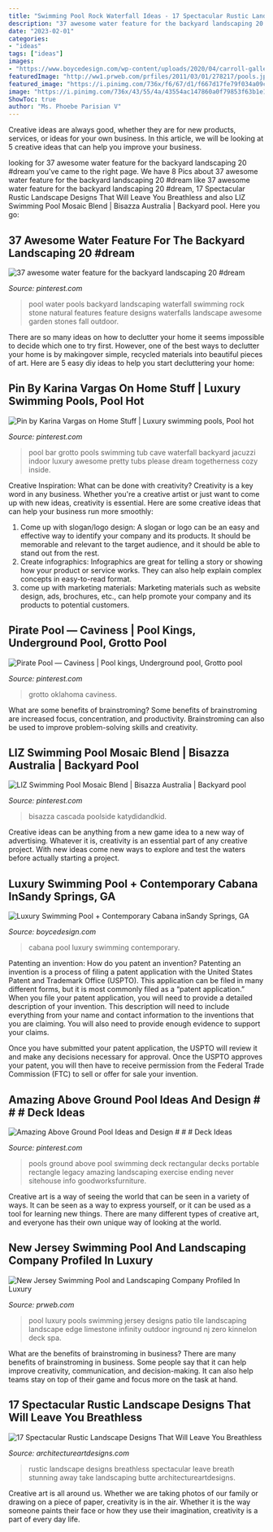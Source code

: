 ```yaml
---
title: "Swimming Pool Rock Waterfall Ideas - 17 Spectacular Rustic Landscape Designs That Will Leave You Breathless"
description: "37 awesome water feature for the backyard landscaping 20 #dream"
date: "2023-02-01"
categories:
- "ideas"
tags: ["ideas"]
images:
- "https://www.boycedesign.com/wp-content/uploads/2020/04/carroll-gallery-3-1.png"
featuredImage: "http://ww1.prweb.com/prfiles/2011/03/01/278217/pools.jpg"
featured_image: "https://i.pinimg.com/736x/f6/67/d1/f667d17fe79f034a09cd742322f568af.jpg"
image: "https://i.pinimg.com/736x/43/55/4a/43554ac147860a0f79853f63b1e16482.jpg"
ShowToc: true
author: "Ms. Phoebe Parisian V"
---
```



Creative ideas are always good, whether they are for new products, services, or ideas for your own business. In this article, we will be looking at 5 creative ideas that can help you improve your business.

	

		
looking for 37 awesome water feature for the backyard landscaping 20 #dream you've came to the right page. We have 8 Pics about 37 awesome water feature for the backyard landscaping 20 #dream like 37 awesome water feature for the backyard landscaping 20 #dream, 17 Spectacular Rustic Landscape Designs That Will Leave You Breathless and also LIZ Swimming Pool Mosaic Blend | Bisazza Australia | Backyard pool. Here you go:
		
    
## 37 Awesome Water Feature For The Backyard Landscaping 20 #dream

<img loading=lazy src="https://i.pinimg.com/736x/74/55/32/74553219edd5432746ea5d343ab91609.jpg" onerror="this.onerror=null;this.src='https://tse4.mm.bing.net/th?id=OIP.hVpm3eNQZ4XBRxtvFO6LdQHaHA&amp;pid=15.1';" alt="37 awesome water feature for the backyard landscaping 20 #dream">

_Source: pinterest.com_

>pool water pools backyard landscaping waterfall swimming rock stone natural features feature designs waterfalls landscape awesome garden stones fall outdoor. 

	

There are so many ideas on how to declutter your home it seems impossible to decide which one to try first. However, one of the best ways to declutter your home is by makingover simple, recycled materials into beautiful pieces of art. Here are 5 easy diy ideas to help you start decluttering your home: 

    
## Pin By Karina Vargas On Home Stuff | Luxury Swimming Pools, Pool Hot

<img loading=lazy src="https://i.pinimg.com/736x/ce/ed/94/ceed94d1507ee349ae9044dd2f7c413a--grotto-pool-pool-bar.jpg" onerror="this.onerror=null;this.src='https://tse4.mm.bing.net/th?id=OIP.iH_GSPtZCBz_s1_pp2FqegHaE8&amp;pid=15.1';" alt="Pin by Karina Vargas on Home Stuff | Luxury swimming pools, Pool hot">

_Source: pinterest.com_

>pool bar grotto pools swimming tub cave waterfall backyard jacuzzi indoor luxury awesome pretty tubs please dream togetherness cozy inside. 

	

Creative Inspiration: What can be done with creativity?
Creativity is a key word in any business. Whether you're a creative artist or just want to come up with new ideas, creativity is essential. Here are some creative ideas that can help your business run more smoothly: 
1. Come up with slogan/logo design: A slogan or logo can be an easy and effective way to identify your company and its products. It should be memorable and relevant to the target audience, and it should be able to stand out from the rest. 
2. Create infographics: Infographics are great for telling a story or showing how your product or service works. They can also help explain complex concepts in easy-to-read format. 
3. come up with marketing materials: Marketing materials such as website design, ads, brochures, etc., can help promote your company and its products to potential customers.

    
## Pirate Pool — Caviness | Pool Kings, Underground Pool, Grotto Pool

<img loading=lazy src="https://i.pinimg.com/736x/f6/67/d1/f667d17fe79f034a09cd742322f568af.jpg" onerror="this.onerror=null;this.src='https://tse1.mm.bing.net/th?id=OIP.IQwOZcrC3Gq4i_BBescMqQHaLH&amp;pid=15.1';" alt="Pirate Pool — Caviness | Pool kings, Underground pool, Grotto pool">

_Source: pinterest.com_

>grotto oklahoma caviness. 

	

What are some benefits of brainstroming?
Some benefits of brainstroming are increased focus, concentration, and productivity. Brainstroming can also be used to improve problem-solving skills and creativity.

    
## LIZ Swimming Pool Mosaic Blend | Bisazza Australia | Backyard Pool

<img loading=lazy src="https://i.pinimg.com/736x/bc/72/3a/bc723a1c80cb9994a3237a3c785fe7ca.jpg" onerror="this.onerror=null;this.src='https://tse1.mm.bing.net/th?id=OIP.HFunkca99N0yiilxUu0SqgHaK6&amp;pid=15.1';" alt="LIZ Swimming Pool Mosaic Blend | Bisazza Australia | Backyard pool">

_Source: pinterest.com_

>bisazza cascada poolside katydidandkid. 

	

Creative ideas can be anything from a new game idea to a new way of advertising. Whatever it is, creativity is an essential part of any creative project. With new ideas come new ways to explore and test the waters before actually starting a project.

    
## Luxury Swimming Pool + Contemporary Cabana InSandy Springs, GA

<img loading=lazy src="https://www.boycedesign.com/wp-content/uploads/2020/04/carroll-gallery-3-1.png" onerror="this.onerror=null;this.src='https://tse1.mm.bing.net/th?id=OIP._3MQ5x8Kiz6RdBwZ1ZYUOwHaEK&amp;pid=15.1';" alt="Luxury Swimming Pool + Contemporary Cabana inSandy Springs, GA">

_Source: boycedesign.com_

>cabana pool luxury swimming contemporary. 

	

Patenting an invention: How do you patent an invention?
Patenting an invention is a process of filing a patent application with the United States Patent and Trademark Office (USPTO). This application can be filed in many different forms, but it is most commonly filed as a “patent application.”
When you file your patent application, you will need to provide a detailed description of your invention. This description will need to include everything from your name and contact information to the inventions that you are claiming. You will also need to provide enough evidence to support your claims.

Once you have submitted your patent application, the USPTO will review it and make any decisions necessary for approval. Once the USPTO approves your patent, you will then have to receive permission from the Federal Trade Commission (FTC) to sell or offer for sale your invention.

    
## Amazing Above Ground Pool Ideas And Design # # # Deck Ideas

<img loading=lazy src="https://i.pinimg.com/736x/43/55/4a/43554ac147860a0f79853f63b1e16482.jpg" onerror="this.onerror=null;this.src='https://tse4.mm.bing.net/th?id=OIP.NEwsqidUtGbOat1X72uO2QHaJ3&amp;pid=15.1';" alt="Amazing Above Ground Pool Ideas and Design # # # Deck Ideas">

_Source: pinterest.com_

>pools ground above pool swimming deck rectangular decks portable rectangle legacy amazing landscaping exercise ending never sitehouse info goodworksfurniture. 

	

Creative art is a way of seeing the world that can be seen in a variety of ways. It can be seen as a way to express yourself, or it can be used as a tool for learning new things. There are many different types of creative art, and everyone has their own unique way of looking at the world.

    
## New Jersey Swimming Pool And Landscaping Company Profiled In Luxury

<img loading=lazy src="http://ww1.prweb.com/prfiles/2011/03/01/278217/pools.jpg" onerror="this.onerror=null;this.src='https://tse1.mm.bing.net/th?id=OIP.xaAeFUisEv8Yiba6T4gXuQHaE9&amp;pid=15.1';" alt="New Jersey Swimming Pool and Landscaping Company Profiled In Luxury">

_Source: prweb.com_

>pool luxury pools swimming jersey designs patio tile landscaping landscape edge limestone infinity outdoor inground nj zero kinnelon deck spa. 

	

What are the benefits of brainstroming in business?
There are many benefits of brainstroming in business. Some people say that it can help improve creativity, communication, and decision-making. It can also help teams stay on top of their game and focus more on the task at hand.

    
## 17 Spectacular Rustic Landscape Designs That Will Leave You Breathless

<img loading=lazy src="http://www.architectureartdesigns.com/wp-content/uploads/2015/08/17-Spectacular-Rustic-Landscape-Designs-That-Will-Leave-You-Breathless-16.jpg" onerror="this.onerror=null;this.src='https://tse3.mm.bing.net/th?id=OIP.MObb3h2n1Bsj-jWnZvhSdQHaJ4&amp;pid=15.1';" alt="17 Spectacular Rustic Landscape Designs That Will Leave You Breathless">

_Source: architectureartdesigns.com_

>rustic landscape designs breathless spectacular leave breath stunning away take landscaping butte architectureartdesigns. 

	

Creative art is all around us. Whether we are taking photos of our family or drawing on a piece of paper, creativity is in the air. Whether it is the way someone paints their face or how they use their imagination, creativity is a part of every day life.


